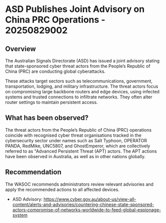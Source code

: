 # ASD Publishes Joint Advisory on China PRC Operations - 20250829002

## Overview

The Australian Signals Directorate (ASD) has issued a joint advisory stating that state-sponsored cyber threat actors from the People’s Republic of China (PRC) are conducting global cyberattacks.

These attacks target sectors such as telecommunications, government, transportation, lodging, and military infrastructure. The threat actors focus on compromising large backbone routers and edge devices, using infected systems and trusted connections to infiltrate networks. They often alter router settings to maintain persistent access.

## What has been observed?

The threat actors from the People’s Republic of China (PRC) operations coincide with recognised cyber threat organisations tracked in the cybersecurity sector under names such as Salt Typhoon, OPERATOR PANDA, RedMike, UNC5807, and GhostEmperor, which are collectively referred to as "Advanced Persistent Threat (APT) actors. The APT actions have been observed in Australia, as well as in other nations globally.

## Recommendation

The WASOC recommends administrators review relevant advisories and apply the recommended actions to all affected devices.

- ASD Advisory: <https://www.cyber.gov.au/about-us/view-all-content/alerts-and-advisories/countering-chinese-state-sponsored-actors-compromise-of-networks-worldwide-to-feed-global-espionage-system>
